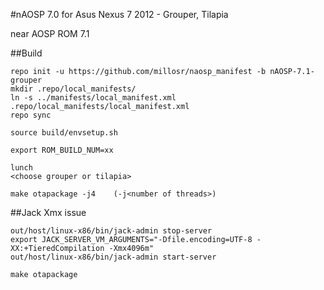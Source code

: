 
#nAOSP 7.0 for Asus Nexus 7 2012 - Grouper, Tilapia

near AOSP ROM 7.1

##Build

```
repo init -u https://github.com/millosr/naosp_manifest -b nAOSP-7.1-grouper
mkdir .repo/local_manifests/
ln -s ../manifests/local_manifest.xml .repo/local_manifests/local_manifest.xml
repo sync

source build/envsetup.sh

export ROM_BUILD_NUM=xx

lunch
<choose grouper or tilapia>

make otapackage -j4    (-j<number of threads>)
```

##Jack Xmx issue

```
out/host/linux-x86/bin/jack-admin stop-server
export JACK_SERVER_VM_ARGUMENTS="-Dfile.encoding=UTF-8 -XX:+TieredCompilation -Xmx4096m"
out/host/linux-x86/bin/jack-admin start-server

make otapackage
```
